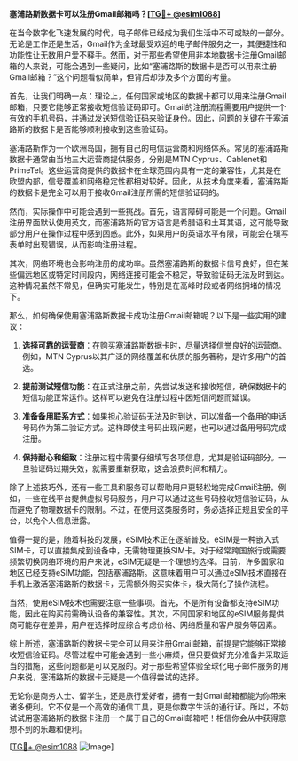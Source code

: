 **塞浦路斯数据卡可以注册Gmail邮箱吗？[[TG💪+ @esim1088](https://t.me/s/esim1088)]**

在当今数字化飞速发展的时代，电子邮件已经成为我们生活中不可或缺的一部分。无论是工作还是生活，Gmail作为全球最受欢迎的电子邮件服务之一，其便捷性和功能性让无数用户爱不释手。然而，对于那些希望使用非本地数据卡注册Gmail邮箱的人来说，可能会遇到一些疑问，比如“塞浦路斯的数据卡是否可以用来注册Gmail邮箱？”这个问题看似简单，但背后却涉及多个方面的考量。

首先，让我们明确一点：理论上，任何国家或地区的数据卡都可以用来注册Gmail邮箱，只要它能够正常接收短信验证码即可。Gmail的注册流程需要用户提供一个有效的手机号码，并通过发送短信验证码来验证身份。因此，问题的关键在于塞浦路斯的数据卡是否能够顺利接收到这些验证码。

塞浦路斯作为一个欧洲岛国，拥有自己的电信运营商和网络体系。常见的塞浦路斯数据卡通常由当地三大运营商提供服务，分别是MTN Cyprus、Cablenet和PrimeTel。这些运营商提供的数据卡在全球范围内具有一定的兼容性，尤其是在欧盟内部，信号覆盖和网络稳定性都相对较好。因此，从技术角度来看，塞浦路斯的数据卡是完全可以用于接收Gmail注册所需的短信验证码的。

然而，实际操作中可能会遇到一些挑战。首先，语言障碍可能是一个问题。Gmail注册界面默认使用英文，而塞浦路斯的官方语言是希腊语和土耳其语，这可能导致部分用户在操作过程中感到困惑。此外，如果用户的英语水平有限，可能会在填写表单时出现错误，从而影响注册进程。

其次，网络环境也会影响注册的成功率。虽然塞浦路斯的数据卡信号良好，但在某些偏远地区或特定时间段内，网络连接可能会不稳定，导致验证码无法及时到达。这种情况虽然不常见，但确实可能发生，特别是在高峰时段或者网络拥堵的情况下。

那么，如何确保使用塞浦路斯数据卡成功注册Gmail邮箱呢？以下是一些实用的建议：

1. **选择可靠的运营商**：在购买塞浦路斯数据卡时，尽量选择信誉良好的运营商。例如，MTN Cyprus以其广泛的网络覆盖和优质的服务著称，是许多用户的首选。

2. **提前测试短信功能**：在正式注册之前，先尝试发送和接收短信，确保数据卡的短信功能正常运作。这样可以避免在注册过程中因短信问题而延误。

3. **准备备用联系方式**：如果担心验证码无法及时到达，可以准备一个备用的电话号码作为第二验证方式。这样即使主号码出现问题，也可以通过备用号码完成注册。

4. **保持耐心和细致**：注册过程中需要仔细填写各项信息，尤其是验证码部分。一旦验证码过期失效，就需要重新获取，这会浪费时间和精力。

除了上述技巧外，还有一些工具和服务可以帮助用户更轻松地完成Gmail注册。例如，一些在线平台提供虚拟号码服务，用户可以通过这些号码接收短信验证码，从而避免了物理数据卡的限制。不过，在使用这类服务时，务必选择正规且安全的平台，以免个人信息泄露。

值得一提的是，随着科技的发展，eSIM技术正在逐渐普及。eSIM是一种嵌入式SIM卡，可以直接集成到设备中，无需物理更换SIM卡。对于经常跨国旅行或需要频繁切换网络环境的用户来说，eSIM无疑是一个理想的选择。目前，许多国家和地区已经支持eSIM功能，包括塞浦路斯。这意味着用户可以通过eSIM技术直接在手机上激活塞浦路斯的数据卡，无需额外购买实体卡，极大简化了操作流程。

当然，使用eSIM技术也需要注意一些事项。首先，不是所有设备都支持eSIM功能，因此在购买前需确认设备的兼容性。其次，不同国家和地区的eSIM服务提供商可能存在差异，用户在选择时应综合考虑价格、网络质量和客户服务等因素。

综上所述，塞浦路斯的数据卡完全可以用来注册Gmail邮箱，前提是它能够正常接收短信验证码。尽管过程中可能会遇到一些小麻烦，但只要做好充分准备并采取适当的措施，这些问题都是可以克服的。对于那些希望体验全球化电子邮件服务的用户来说，塞浦路斯的数据卡无疑是一个值得尝试的选择。

无论你是商务人士、留学生，还是旅行爱好者，拥有一封Gmail邮箱都能为你带来诸多便利。它不仅是一个高效的通信工具，更是你数字生活的通行证。所以，不妨试试用塞浦路斯的数据卡注册一个属于自己的Gmail邮箱吧！相信你会从中获得意想不到的乐趣和便利。

[[TG💪+ @esim1088](https://t.me/s/esim1088) ![Image](https://i.postimg.cc/4NQfJmqS/Snipaste-2025-05-13-00-14-12.png)]